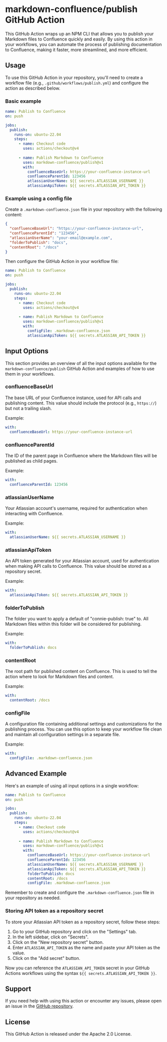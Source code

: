 # markdown-confluence/publish GitHub Action

This GitHub Action wraps up an NPM CLI that allows you to publish your Markdown files to Confluence quickly and easily. By using this action in your workflows, you can automate the process of publishing documentation to Confluence, making it faster, more streamlined, and more efficient.

## Usage

To use this GitHub Action in your repository, you'll need to create a workflow file (e.g., `.github/workflows/publish.yml`) and configure the action as described below.

### Basic example

```yaml
name: Publish to Confluence
on: push

jobs:
  publish:
    runs-on: ubuntu-22.04
    steps:
      - name: Checkout code
        uses: actions/checkout@v4
      
      - name: Publish Markdown to Confluence
        uses: markdown-confluence/publish@v1
        with:
          confluenceBaseUrl: https://your-confluence-instance-url
          confluenceParentId: 123456
          atlassianUserName: ${{ secrets.ATLASSIAN_USERNAME }}
          atlassianApiToken: ${{ secrets.ATLASSIAN_API_TOKEN }}
```

### Example using a config file

Create a `.markdown-confluence.json` file in your repository with the following content:

```json
{
  "confluenceBaseUrl": "https://your-confluence-instance-url",
  "confluenceParentId": "123456",
  "atlassianUserName": "your-email@example.com",
  "folderToPublish": "docs",
  "contentRoot": "/docs"
}
```

Then configure the GitHub Action in your workflow file:

```yaml
name: Publish to Confluence
on: push

jobs:
  publish:
    runs-on: ubuntu-22.04
    steps:
      - name: Checkout code
        uses: actions/checkout@v4
      
      - name: Publish Markdown to Confluence
        uses: markdown-confluence/publish@v1
        with:
          configFile: .markdown-confluence.json
          atlassianApiToken: ${{ secrets.ATLASSIAN_API_TOKEN }}
```


## Input Options

This section provides an overview of all the input options available for the `markdown-confluence/publish` GitHub Action and examples of how to use them in your workflows.

### confluenceBaseUrl

The base URL of your Confluence instance, used for API calls and publishing content. This value should include the protocol (e.g., `https://`) but not a trailing slash.

Example:

```yaml
with:
  confluenceBaseUrl: https://your-confluence-instance-url
```

### confluenceParentId

The ID of the parent page in Confluence where the Markdown files will be published as child pages.

Example:

```yaml
with:
  confluenceParentId: 123456
```

### atlassianUserName

Your Atlassian account's username, required for authentication when interacting with Confluence.

Example:

```yaml
with:
  atlassianUserName: ${{ secrets.ATLASSIAN_USERNAME }}
```

### atlassianApiToken

An API token generated for your Atlassian account, used for authentication when making API calls to Confluence. This value should be stored as a repository secret.

Example:

```yaml
with:
  atlassianApiToken: ${{ secrets.ATLASSIAN_API_TOKEN }}
```

### folderToPublish

The folder you want to apply a default of "connie-publish: true" to. All Markdown files within this folder will be considered for publishing.

Example:

```yaml
with:
  folderToPublish: docs
```

### contentRoot

The root path for published content on Confluence. This is used to tell the action where to look for Markdown files and content.

Example:

```yaml
with:
  contentRoot: /docs
```

### configFile

A configuration file containing additional settings and customizations for the publishing process. You can use this option to keep your workflow file clean and maintain all configuration settings in a separate file.

Example:

```yaml
with:
  configFile: .markdown-confluence.json
```

## Advanced Example

Here's an example of using all input options in a single workflow:

```yaml
name: Publish to Confluence
on: push

jobs:
  publish:
    runs-on: ubuntu-22.04
    steps:
      - name: Checkout code
        uses: actions/checkout@v4
      
      - name: Publish Markdown to Confluence
        uses: markdown-confluence/publish@v1
        with:
          confluenceBaseUrl: https://your-confluence-instance-url
          confluenceParentId: 123456
          atlassianUserName: ${{ secrets.ATLASSIAN_USERNAME }}
          atlassianApiToken: ${{ secrets.ATLASSIAN_API_TOKEN }}
          folderToPublish: docs
          contentRoot: /docs
          configFile: .markdown-confluence.json
```

Remember to create and configure the `.markdown-confluence.json` file in your repository as needed.

### Storing API token as a repository secret

To store your Atlassian API token as a repository secret, follow these steps:

1. Go to your GitHub repository and click on the "Settings" tab.
2. In the left sidebar, click on "Secrets".
3. Click on the "New repository secret" button.
4. Enter `ATLASSIAN_API_TOKEN` as the name and paste your API token as the value.
5. Click on the "Add secret" button.

Now you can reference the `ATLASSIAN_API_TOKEN` secret in your GitHub Actions workflows using the syntax `${{ secrets.ATLASSIAN_API_TOKEN }}`.


## Support

If you need help with using this action or encounter any issues, please open an issue in the [GitHub repository](https://github.com/markdown-confluence/markdown-confluence/issues).

## License

This GitHub Action is released under the Apache 2.0 License.
